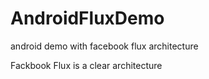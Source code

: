 # AndroidFluxDemo
android demo with facebook flux architecture

Fackbook Flux  is a clear architecture
